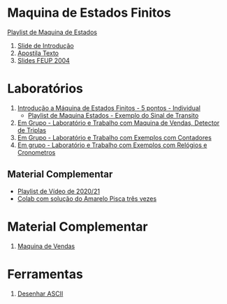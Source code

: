 # Maquina de Estados Finitos

[Playlist de Maquina de Estados]()

1. [Slide de Introdução](https://github.com/arduinoufv/inf250/blob/master/Maquina%20de%20Estados%20Finitos/download/introducao.pdf)
2. [Apostila Texto](https://github.com/arduinoufv/inf250/blob/master/Maquina%20de%20Estados%20Finitos/download/fsm.pdf)
3. [Slides FEUP 2004](https://web.fe.up.pt/~aja/PSD2004_05/slides/42-70.pdf)



# Laboratórios

1. [Introdução a Máquina de Estados Finitos - 5 pontos - Individual](https://colab.research.google.com/drive/19Xh-OmJC0g_Q80evlzNJ1CKNXwR--PI0?usp=sharing)
   * [Playlist de Maquina Estados - Exemplo do Sinal de Transito]()
2. [Em Grupo - Laboratório e Trabalho com Maquina de Vendas, Detector de Triplas](https://colab.research.google.com/drive/1p0GiBjguFy-Spj5dZd1AL8iGx2WoO3Fm?usp=sharing)
3. [Em Grupo - Laboratório e Trabalho com Exemplos com Contadores](https://colab.research.google.com/drive/1wuuo21eKNYrd18rbpD78s4oTCpP30F9l?usp=sharing)
4. [Em grupo - Laboratório e Trabalho com  Exemplos com Relógios e Cronometros](https://colab.research.google.com/drive/1C-aCMAIxHl8cxzs1fImOLUP6GiPCP4B6?usp=sharing)
## Material Complementar
* [Playlist de Vídeo de 2020/21](https://www.youtube.com/playlist?list=PLcvOyD_LMr6kvCM9UgFxOmSUlMuzBei6Q)
* [Colab com solução do Amarelo Pisca três vezes](https://colab.research.google.com/drive/1CCeYejcOJkLq2t0F92sGssm6ee31Hbd9?usp=sharing)


# Material Complementar

1. [Maquina de Vendas]()

# Ferramentas

1. [Desenhar ASCII](https://asciiflow.com/#/)

